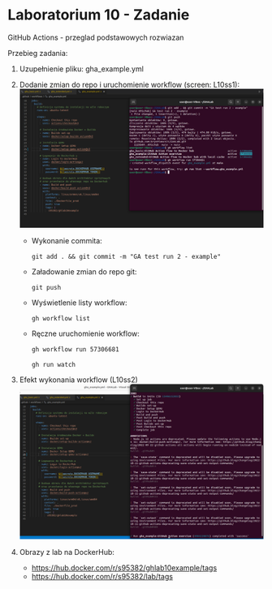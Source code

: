 # Laboratorium 10 - Zadanie

GitHub Actions - przeglad podstawowych rozwiazan

Przebieg zadania:
1. Uzupełnienie pliku: gha_example.yml

2. Dodanie zmian do repo i uruchomienie workflow (screen: L10ss1):
![image](https://github.com/krystiancz21/GHALab/blob/486d0e95f46b3fcb8e891d37a490a67ff6187a8d/L10ss1.png)
    * Wykonanie commita:
        ```
        git add . && git commit -m "GA test run 2 - example"
        ```

    * Załadowanie zmian do repo git:
        ```
        git push
        ```

    *  Wyświetlenie listy workflow:
        ```
        gh workflow list
        ```

    *  Ręczne uruchomienie workflow:
        ```
        gh workflow run 57306681
        ```

        ```
        gh run watch
        ```

3. Efekt wykonania workflow (L10ss2)
![image](https://github.com/krystiancz21/GHALab/blob/486d0e95f46b3fcb8e891d37a490a67ff6187a8d/L10ss2.png)

4. Obrazy z lab na DockerHub:
   * https://hub.docker.com/r/s95382/ghlab10example/tags
   * https://hub.docker.com/r/s95382/lab/tags
